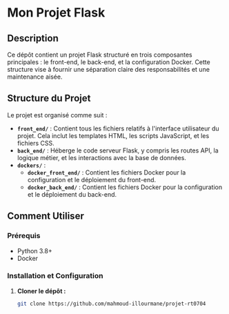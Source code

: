 # Mon Projet Flask

## Description

Ce dépôt contient un projet Flask structuré en trois composantes principales : le front-end, le back-end, et la configuration Docker. Cette structure vise à fournir une séparation claire des responsabilités et une maintenance aisée.

## Structure du Projet

Le projet est organisé comme suit :

- **`front_end/`** : Contient tous les fichiers relatifs à l'interface utilisateur du projet. Cela inclut les templates HTML, les scripts JavaScript, et les fichiers CSS.
- **`back_end/`** : Héberge le code serveur Flask, y compris les routes API, la logique métier, et les interactions avec la base de données.
- **`dockers/`** : 
  - **`docker_front_end/`** : Contient les fichiers Docker pour la configuration et le déploiement du front-end.
  - **`docker_back_end/`** : Contient les fichiers Docker pour la configuration et le déploiement du back-end.

## Comment Utiliser

### Prérequis

- Python 3.8+
- Docker

### Installation et Configuration

1. **Cloner le dépôt :**
   ```bash
   git clone https://github.com/mahmoud-illourmane/projet-rt0704
